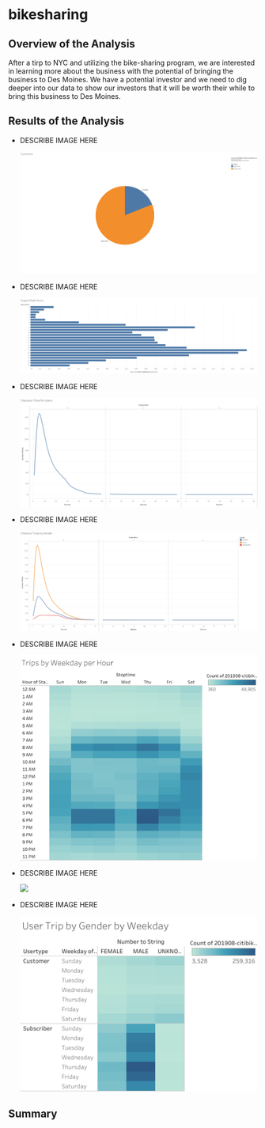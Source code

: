 # bikesharing

## Overview of the Analysis
After a tirp to NYC and utilizing the bike-sharing program, we are interested in learning more about the business with the potential of bringing the business to Des Moines.  We have a potential investor and we need to dig deeper into our data to show our investors that it will be worth their while to bring this business to Des Moines.

## Results of the Analysis
* DESCRIBE IMAGE HERE

    ![](images/Customers.png)
    
* DESCRIBE IMAGE HERE

    ![](images/August_Peak_Hours.png)
    
* DESCRIBE IMAGE HERE

    ![](images/Checkout_Time_for_Users.png)
    
* DESCRIBE IMAGE HERE

    ![](images/Checkout_Times_by_Gender.png)
    
* DESCRIBE IMAGE HERE

    ![](images/Trips_by_Weekday_per_Hour.png)
    
* DESCRIBE IMAGE HERE

    ![](images/Trips_by_Gender_(Weedday_per_Hour).png)
    
* DESCRIBE IMAGE HERE

    ![](images/User_Trip_by_Gender_by_Weekday.png)
 
 ## Summary

